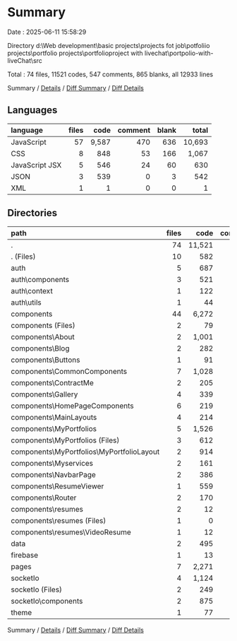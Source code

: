 # Summary

Date : 2025-06-11 15:58:29

Directory d:\\Web development\\basic projects\\projects fot job\\potfoliio projects\\portfolio projects\\portfolioproject with livechat\\portpolio-with-liveChat\\src

Total : 74 files,  11521 codes, 547 comments, 865 blanks, all 12933 lines

Summary / [Details](details.md) / [Diff Summary](diff.md) / [Diff Details](diff-details.md)

## Languages
| language | files | code | comment | blank | total |
| :--- | ---: | ---: | ---: | ---: | ---: |
| JavaScript | 57 | 9,587 | 470 | 636 | 10,693 |
| CSS | 8 | 848 | 53 | 166 | 1,067 |
| JavaScript JSX | 5 | 546 | 24 | 60 | 630 |
| JSON | 3 | 539 | 0 | 3 | 542 |
| XML | 1 | 1 | 0 | 0 | 1 |

## Directories
| path | files | code | comment | blank | total |
| :--- | ---: | ---: | ---: | ---: | ---: |
| . | 74 | 11,521 | 547 | 865 | 12,933 |
| . (Files) | 10 | 582 | 57 | 94 | 733 |
| auth | 5 | 687 | 25 | 67 | 779 |
| auth\\components | 3 | 521 | 12 | 44 | 577 |
| auth\\context | 1 | 122 | 6 | 12 | 140 |
| auth\\utils | 1 | 44 | 7 | 11 | 62 |
| components | 44 | 6,272 | 370 | 462 | 7,104 |
| components (Files) | 2 | 79 | 2 | 8 | 89 |
| components\\About | 2 | 1,001 | 6 | 39 | 1,046 |
| components\\Blog | 2 | 282 | 5 | 31 | 318 |
| components\\Buttons | 1 | 91 | 0 | 9 | 100 |
| components\\CommonComponents | 7 | 1,028 | 11 | 72 | 1,111 |
| components\\ContractMe | 2 | 205 | 0 | 18 | 223 |
| components\\Gallery | 4 | 339 | 6 | 48 | 393 |
| components\\HomePageComponents | 6 | 219 | 9 | 28 | 256 |
| components\\MainLayouts | 4 | 214 | 19 | 28 | 261 |
| components\\MyPortfolios | 5 | 1,526 | 93 | 99 | 1,718 |
| components\\MyPortfolios (Files) | 3 | 612 | 10 | 24 | 646 |
| components\\MyPortfolios\\MyPortfolioLayout | 2 | 914 | 83 | 75 | 1,072 |
| components\\Myservices | 2 | 161 | 210 | 26 | 397 |
| components\\NavbarPage | 2 | 386 | 1 | 25 | 412 |
| components\\ResumeViewer | 1 | 559 | 4 | 15 | 578 |
| components\\Router | 2 | 170 | 4 | 11 | 185 |
| components\\resumes | 2 | 12 | 0 | 5 | 17 |
| components\\resumes (Files) | 1 | 0 | 0 | 1 | 1 |
| components\\resumes\\VideoResume | 1 | 12 | 0 | 4 | 16 |
| data | 2 | 495 | 0 | 3 | 498 |
| firebase | 1 | 13 | 2 | 5 | 20 |
| pages | 7 | 2,271 | 38 | 124 | 2,433 |
| socketIo | 4 | 1,124 | 55 | 109 | 1,288 |
| socketIo (Files) | 2 | 249 | 21 | 48 | 318 |
| socketIo\\components | 2 | 875 | 34 | 61 | 970 |
| theme | 1 | 77 | 0 | 1 | 78 |

Summary / [Details](details.md) / [Diff Summary](diff.md) / [Diff Details](diff-details.md)